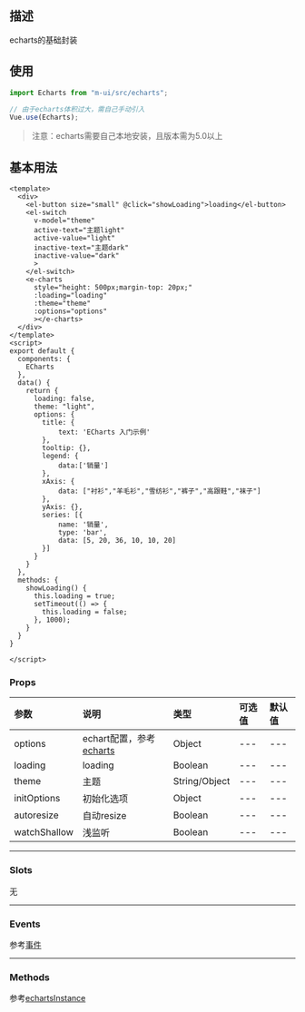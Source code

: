 ## 描述
echarts的基础封装

## 使用
```ts
import Echarts from "m-ui/src/echarts";

// 由于echarts体积过大，需自己手动引入
Vue.use(Echarts);
```

> 注意：echarts需要自己本地安装，且版本需为5.0以上

## 基本用法

```vue
<template>
  <div>
    <el-button size="small" @click="showLoading">loading</el-button>
    <el-switch
      v-model="theme"
      active-text="主题light"
      active-value="light"
      inactive-text="主题dark"
      inactive-value="dark"
      >
    </el-switch>
    <e-charts 
      style="height: 500px;margin-top: 20px;"
      :loading="loading"
      :theme="theme"
      :options="options"
      ></e-charts>
  </div>
</template>
<script>
export default {
  components: {
    ECharts
  },
  data() {
    return {
      loading: false,
      theme: "light",
      options: {
        title: {
            text: 'ECharts 入门示例'
        },
        tooltip: {},
        legend: {
            data:['销量']
        },
        xAxis: {
            data: ["衬衫","羊毛衫","雪纺衫","裤子","高跟鞋","袜子"]
        },
        yAxis: {},
        series: [{
            name: '销量',
            type: 'bar',
            data: [5, 20, 36, 10, 10, 20]
        }]
      }
    }
  },
  methods: {
    showLoading() {
      this.loading = true;
      setTimeout(() => {
        this.loading = false;
      }, 1000);
    }
  }
}

</script>
```

### Props

| 参数 | 说明 | 类型 | 可选值 | 默认值 |
| :---- | :---- | :---- | :---- | :---- | 
| options | echart配置，参考[echarts](https://echarts.apache.org/zh/option.html) | Object | --- | --- |
| loading | loading | Boolean | --- | --- | --- | 
| theme | 主题 | String/Object | --- | --- |
| initOptions | 初始化选项 | Object | --- | --- |
| autoresize | 自动resize | Boolean | --- | --- |
| watchShallow | 浅监听 | Boolean | --- | --- |
---

### Slots
无

---

### Events
参考[事件](https://echarts.apache.org/zh/api.html#events)


---

### Methods
参考[echartsInstance](https://echarts.apache.org/zh/api.html#echartsInstance)
